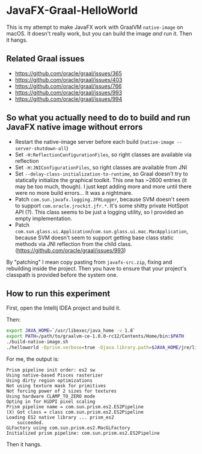 # JavaFX-Graal-HelloWorld

This is my attempt to make JavaFX work with GraalVM `native-image` on macOS. It doesn't really work, but you can build the image *and* run it. Then it hangs.

Related Graal issues
--------------------

- https://github.com/oracle/graal/issues/365
- https://github.com/oracle/graal/issues/403
- https://github.com/oracle/graal/issues/766
- https://github.com/oracle/graal/issues/993
- https://github.com/oracle/graal/issues/994

So what you actually need to do to build and run JavaFX native image without errors
---------------

- Restart the native-image server before each build (`native-image --server-shutdown-all`)
- Set `-H:ReflectionConfigurationFiles`, so right classes are available via reflection
- Set `-H:JNIConfigurationFiles`, so right classes are available from JNI
- Set `--delay-class-initialization-to-runtime`, so Graal doesn't try to statically initialize the graphical toolkit. This one has ~2600 entries (it may be too much, though). I just kept adding more and more until there were no more build errors... It was a nightmare.
- Patch `com.sun.javafx.logging.JFRLogger`, because SVM doesn't seem to support `com.oracle.jrockit.jfr.*`. It's some shitty private HotSpot API (?). This class seems to be just a logging utility, so I provided an empty implementation.
- Patch `com.sun.glass.ui.Application`/`com.sun.glass.ui.mac.MacApplication`, because SVM doesn't seem to support getting base class static methods via JNI reflection from the child class. (https://github.com/oracle/graal/issues/993)

By "patching" I mean copy pasting from `javafx-src.zip`, fixing and rebuilding inside the project. Then you have to ensure that your project's classpath is provided before the system one.


How to run this experiment
--------------------------

First, open the Intellij IDEA project and build it.

Then:
```sh
export JAVA_HOME=`/usr/libexec/java_home -v 1.8`
export PATH=/path/to/graalvm-ce-1.0.0-rc12/Contents/Home/bin:$PATH
./build-native-image.sh
./helloworld -Dprism.verbose=true -Djava.library.path=$JAVA_HOME/jre/lib
```

For me, the output is:
```
Prism pipeline init order: es2 sw
Using native-based Pisces rasterizer
Using dirty region optimizations
Not using texture mask for primitives
Not forcing power of 2 sizes for textures
Using hardware CLAMP_TO_ZERO mode
Opting in for HiDPI pixel scaling
Prism pipeline name = com.sun.prism.es2.ES2Pipeline
(X) Got class = class com.sun.prism.es2.ES2Pipeline
Loading ES2 native library ... prism_es2
	succeeded.
GLFactory using com.sun.prism.es2.MacGLFactory
Initialized prism pipeline: com.sun.prism.es2.ES2Pipeline
```

Then it hangs.